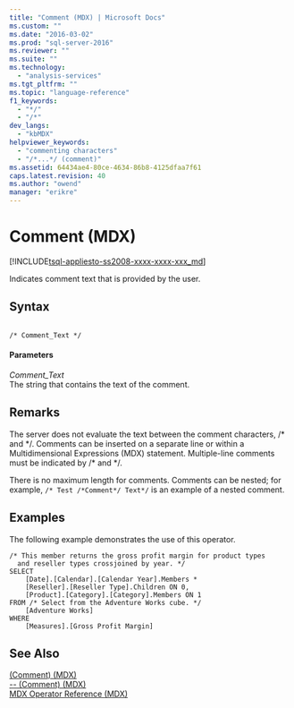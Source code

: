 ```yaml
---
title: "Comment (MDX) | Microsoft Docs"
ms.custom: ""
ms.date: "2016-03-02"
ms.prod: "sql-server-2016"
ms.reviewer: ""
ms.suite: ""
ms.technology: 
  - "analysis-services"
ms.tgt_pltfrm: ""
ms.topic: "language-reference"
f1_keywords: 
  - "*/"
  - "/*"
dev_langs: 
  - "kbMDX"
helpviewer_keywords: 
  - "commenting characters"
  - "/*...*/ (comment)"
ms.assetid: 64434ae4-80ce-4634-86b8-4125dfaa7f61
caps.latest.revision: 40
ms.author: "owend"
manager: "erikre"
---
```

# Comment (MDX)
[!INCLUDE[tsql-appliesto-ss2008-xxxx-xxxx-xxx_md](../database-engine/configure/windows/includes/tsql-appliesto-ss2008-xxxx-xxxx-xxx-md.md)]

  Indicates comment text that is provided by the user.  
  
## Syntax  
  
```  
  
/* Comment_Text */      
```  
  
#### Parameters  
 *Comment_Text*  
 The string that contains the text of the comment.  
  
## Remarks  
 The server does not evaluate the text between the comment characters, /* and \*/. Comments can be inserted on a separate line or within a Multidimensional Expressions (MDX) statement. Multiple-line comments must be indicated by /\* and \*/.  
  
 There is no maximum length for comments. Comments can be nested; for example, `/* Test /*Comment*/ Text*/` is an example of a nested comment.  
  
## Examples  
 The following example demonstrates the use of this operator.  
  
```  
/* This member returns the gross profit margin for product types  
  and reseller types crossjoined by year. */  
SELECT   
    [Date].[Calendar].[Calendar Year].Members *  
    [Reseller].[Reseller Type].Children ON 0,  
    [Product].[Category].[Category].Members ON 1  
FROM /* Select from the Adventure Works cube. */  
    [Adventure Works]  
WHERE  
    [Measures].[Gross Profit Margin]  
```  
  
## See Also  
 [&#40;Comment&#41; &#40;MDX&#41;](../mdx/comment-mdx-double-slash.md)   
 [-- &#40;Comment&#41; &#40;MDX&#41;](../mdx/comment-mdx-operator-reference.md)   
 [MDX Operator Reference &#40;MDX&#41;](../mdx/mdx-operator-reference-mdx.md)  
  
  